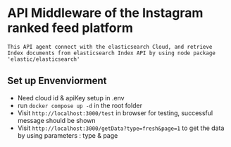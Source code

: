 # API Middleware of the Instagram ranked feed platform

`This API agent connect with the elasticsearch Cloud, and retrieve Index documents from elasticsearch Index API by using node package 'elastic/elasticsearch' `

## Set up Envenviorment
- Need cloud id & apiKey setup in .env 
- run `docker compose up -d` in the root folder
- Visit `http://localhost:3000/test` in browser for testing, successful message should be shown
- Visit `http://localhost:3000/getData?type=fresh&page=1` to get the data by using parameters : type & page